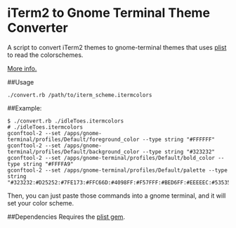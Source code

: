 # iTerm2 to Gnome Terminal Theme Converter

A script to convert iTerm2 themes to gnome-terminal themes that uses
[plist](https://github.com/bleything/plist) to read the colorschemes.

[More info.](http://www.sharms.org/blog/2012/08/24/using-iterm2-themes-with-gnome-terminal/)

##Usage

    ./convert.rb /path/to/iterm_scheme.itermcolors

##Example:

    $ ./convert.rb ./idleToes.itermcolors 
    # ./idleToes.itermcolors
    gconftool-2 --set /apps/gnome-terminal/profiles/Default/foreground_color --type string "#FFFFFF"
    gconftool-2 --set /apps/gnome-terminal/profiles/Default/background_color --type string "#323232"
    gconftool-2 --set /apps/gnome-terminal/profiles/Default/bold_color --type string "#FFFFA9"
    gconftool-2 --set /apps/gnome-terminal/profiles/Default/palette --type string "#323232:#D25252:#7FE173:#FFC66D:#4098FF:#F57FFF:#BED6FF:#EEEEEC:#535353:#F07070:#9DFF90:#FFE48B:#5EB7F7:#FF9DFF:#DCF4FF:#FFFFFF"


Then, you can just paste those commands into a gnome terminal, and it will set
your color scheme.

##Dependencies
Requires the [plist gem](https://github.com/bleything/plist).
